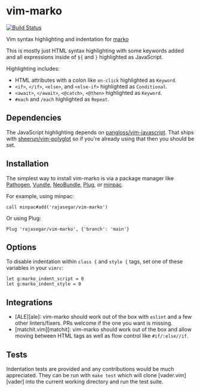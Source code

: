 # vim-marko

[![Build Status](https://travis-ci.com/rajasegar/vim-marko.svg?branch=main)](https://travis-ci.com/rajasegar/vim-marko)

Vim syntax highlighting and indentation for [marko](https://markojs.com)

This is mostly just HTML syntax highlighting with some keywords added and all
expressions inside of `${` and `}` highlighted as JavaScript.

Highlighting includes:

- HTML attributes with a colon like `on-click` highlighted as `Keyword`.
- `<if>`, `</if>`, `<else>`, and `<else-if>` highlighted as `Conditional`.
- `<await>`, `</await>`, `<@catch>`, `<@then>` highlighted as `Keyword`.
- `#each` and `/each` highlighted as `Repeat`.


## Dependencies

The JavaScript highlighting depends on [pangloss/vim-javascript](https://github.com/pangloss/vim-javascript). That ships with
[sheerun/vim-polyglot](https://github.com/sheerun/vim-polyglot) so if you're already using that then you
should be set.


## Installation

The simplest way to install vim-marko is via a package manager like
[Pathogen](https://github.com/tpope/vim-pathogen), [Vundle](https://github.com/VundleVim/Vundle.vim), [NeoBundle](https://github.com/Shougo/neobundle.vim),
[Plug](https://github.com/junegunn/vim-plug), or [minpac](https://github.com/k-takata/minpac).

For example, using minpac:

```vimscript
call minpac#add('rajasegar/vim-marko')
```

Or using Plug:

```vimscript
Plug 'rajasegar/vim-marko', {'branch': 'main'}
```


## Options

To disable indentation within `class {` and `style {` tags, set one of these
variables in your `vimrc`:

```vim
let g:marko_indent_script = 0
let g:marko_indent_style = 0
```

## Integrations

- [ALE][ale]: vim-marko should work out of the box with `eslint` and a few
  other linters/fixers. PRs welcome if the one you want is missing.
- [matchit.vim][matchit]: vim-marko should work out of the box and allow moving
  between HTML tags as well as flow control like `#if/:else//if`.


## Tests

Indentation tests are provided and any contributions would be much appreciated.
They can be run with `make test` which will clone [vader.vim][vader] into the
current working directory and run the test suite.


